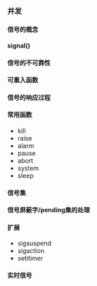 ### 并发
#### 信号的概念
#### signal()
#### 信号的不可靠性
#### 可重入函数
#### 信号的响应过程
#### 常用函数
- kill
- raise
- alarm
- pause
- abort
- system
- sleep
#### 信号集
#### 信号屏蔽字/pending集的处理
#### 扩展 
- sigsuspend 
- sigaction
- setitimer

#### 实时信号